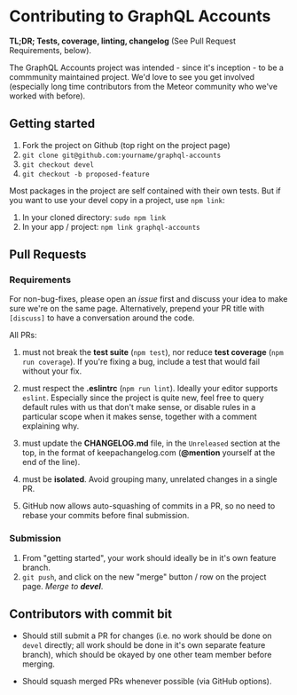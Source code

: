 # Contributing to GraphQL Accounts

**TL;DR; Tests, coverage, linting, changelog** (See Pull Request Requirements, below).

The GraphQL Accounts project was intended - since it's inception - to be a commmunity maintained project.  We'd love to see you get involved (especially long time contributors from the Meteor community who we've worked with before).

## Getting started

1. Fork the project on Github (top right on the project page)
1. `git clone git@github.com:yourname/graphql-accounts`
1. `git checkout devel`
1. `git checkout -b proposed-feature`

Most packages in the project are self contained with their own tests.  But if you want to use your devel copy in a project, use `npm link`:

1. In your cloned directory: `sudo npm link`
1. In your app / project: `npm link graphql-accounts`

## Pull Requests

### Requirements

For non-bug-fixes, please open an *issue* first and discuss your idea to make sure we're on the same page.  Alternatively, prepend your PR title with `[discuss]` to have a conversation around the code.

All PRs:

1. must not break the **test suite** (`npm test`), nor reduce **test coverage** (`npm run coverage`).  If you're fixing a bug, include a test that would fail without your fix.

1. must respect the **.eslintrc** (`npm run lint`).  Ideally your editor supports `eslint`.  Especially since the project is quite new, feel free to query default rules with us that don't make sense, or disable rules in a particular scope when it makes sense, together with a comment explaining why.

1. must update the **CHANGELOG.md** file, in the `Unreleased` section at the top, in the format of keepachangelog.com (**@mention** yourself at the end of the line).

1. must be **isolated**.  Avoid grouping many, unrelated changes in a single PR.

1. GitHub now allows auto-squashing of commits in a PR, so no need to rebase your commits before final submission.

### Submission

1. From "getting started", your work should ideally be in it's own feature branch.
1. `git push`, and click on the new "merge" button / row on the project page.  *Merge to **devel***.

## Contributors with commit bit

* Should still submit a PR for changes (i.e. no work should be done on `devel` directly; all work should be done in it's own separate feature branch), which should be okayed by one other team member before merging.

* Should squash merged PRs whenever possible (via GitHub options).
